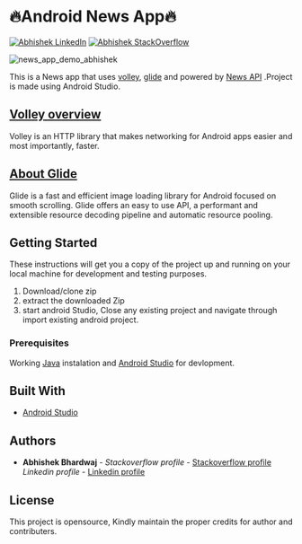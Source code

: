 # 🔥Android News App🔥  

 [![Abhishek LinkedIn](https://img.shields.io/badge/Abhishek-LinkedIn-blue.svg?style=for-the-badge)](https://www.linkedin.com/in/abhishek-bhardwaj-b16764166) [![Abhishek StackOverflow](https://img.shields.io/badge/Abhishek-StackOverflow-orange.svg?style=for-the-badge)](https://stackoverflow.com/users/6870223/abhi?tab=profile)


![news_app_demo_abhishek](https://gph.is/2P1ebmu)


This is a News app  that uses [volley](https://github.com/google/volley), [glide](https://github.com/bumptech/glide) and powered by [News API](https://newsapi.org/)
.Project is made using Android Studio.

## [Volley overview](https://developer.android.com/training/volley/) 

Volley is an HTTP library that makes networking for Android apps easier and most importantly, faster.

## [About Glide](https://bumptech.github.io/glide/)
Glide is a fast and efficient image loading library for Android focused on smooth scrolling. Glide offers an easy to use API, 
a performant and extensible resource decoding pipeline and automatic resource pooling.

## Getting Started

These instructions will get you a copy of the project up and running on your local machine for development and testing purposes.


1. Download/clone zip
2. extract the downloaded Zip
3. start android Studio, Close any existing project and navigate through import existing android project. 

### Prerequisites

Working [Java](https://www.oracle.com/technetwork/java/javase/downloads/index.html) instalation and [Android Studio](https://developer.android.com/studio/) for devlopment.

 

## Built With

* [Android Studio](https://developer.android.com/studio/) 
 
## Authors

* **Abhishek Bhardwaj** - *Stackoverflow profile* - [Stackoverflow profile](https://stackoverflow.com/users/6870223/abhi?tab=profile)
			  *Linkedin profile* - [Linkedin profile](https://www.linkedin.com/in/abhishek-bhardwaj-b16764166)
 	


## License

This project is opensource, Kindly maintain the proper credits for author and contributers.
